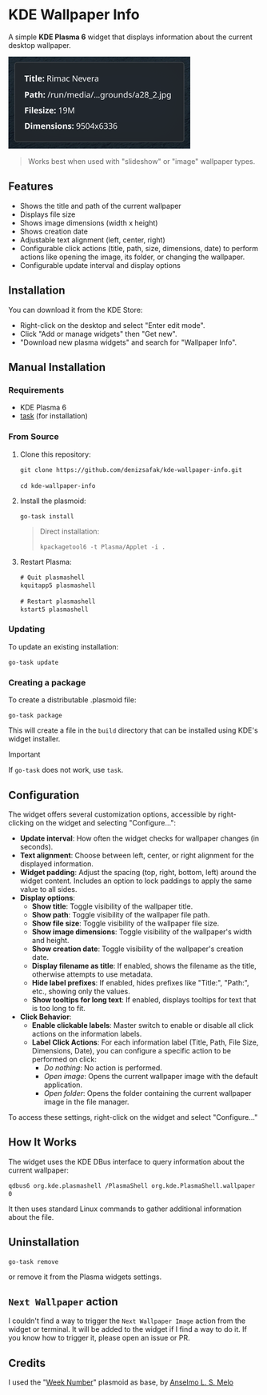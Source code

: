 # KDE Wallpaper Info

A simple **KDE Plasma 6** widget that displays information about the current desktop wallpaper.

![kde-wallpaper info](contents/kde-wallpaper-info.png)

> Works best when used with "slideshow" or "image" wallpaper types.

## Features

- Shows the title and path of the current wallpaper
- Displays file size
- Shows image dimensions (width x height)
- Shows creation date
- Adjustable text alignment (left, center, right)
- Configurable click actions (title, path, size, dimensions, date) to perform actions like opening the image, its folder, or changing the wallpaper.
- Configurable update interval and display options

## Installation

You can download it from the KDE Store:

- Right-click on the desktop and select "Enter edit mode".
- Click "Add or manage widgets" then "Get new".
- "Download new plasma widgets" and search for "Wallpaper Info".

## Manual Installation
### Requirements

- KDE Plasma 6
- [task](https://github.com/go-task/task) (for installation)

### From Source

1. Clone this repository:
   ```
   git clone https://github.com/denizsafak/kde-wallpaper-info.git

   cd kde-wallpaper-info
   ```

2. Install the plasmoid:
   ```
   go-task install
   ```
   
   > Direct installation:
   > ```
   >kpackagetool6 -t Plasma/Applet -i .
   >```
3. Restart Plasma:
   ```
   # Quit plasmashell
   kquitapp5 plasmashell

   # Restart plasmashell
   kstart5 plasmashell
   ```

### Updating

To update an existing installation:
```
go-task update
```

### Creating a package

To create a distributable .plasmoid file:
```
go-task package
```
This will create a file in the `build` directory that can be installed using KDE's widget installer.

> [!IMPORTANT]  
> If `go-task` does not work, use `task`.

## Configuration

The widget offers several customization options, accessible by right-clicking on the widget and selecting "Configure...":

- **Update interval**: How often the widget checks for wallpaper changes (in seconds).
- **Text alignment**: Choose between left, center, or right alignment for the displayed information.
- **Widget padding**: Adjust the spacing (top, right, bottom, left) around the widget content. Includes an option to lock paddings to apply the same value to all sides.
- **Display options**:
  - **Show title**: Toggle visibility of the wallpaper title.
  - **Show path**: Toggle visibility of the wallpaper file path.
  - **Show file size**: Toggle visibility of the wallpaper file size.
  - **Show image dimensions**: Toggle visibility of the wallpaper's width and height.
  - **Show creation date**: Toggle visibility of the wallpaper's creation date.
  - **Display filename as title**: If enabled, shows the filename as the title, otherwise attempts to use metadata.
  - **Hide label prefixes**: If enabled, hides prefixes like "Title:", "Path:", etc., showing only the values.
  - **Show tooltips for long text**: If enabled, displays tooltips for text that is too long to fit.
- **Click Behavior**:
  - **Enable clickable labels**: Master switch to enable or disable all click actions on the information labels.
  - **Label Click Actions**: For each information label (Title, Path, File Size, Dimensions, Date), you can configure a specific action to be performed on click:
    - *Do nothing*: No action is performed.
    - *Open image*: Opens the current wallpaper image with the default application.
    - *Open folder*: Opens the folder containing the current wallpaper image in the file manager.

To access these settings, right-click on the widget and select "Configure..."

## How It Works

The widget uses the KDE DBus interface to query information about the current wallpaper:
```
qdbus6 org.kde.plasmashell /PlasmaShell org.kde.PlasmaShell.wallpaper 0
```

It then uses standard Linux commands to gather additional information about the file.

## Uninstallation

```
go-task remove
```
or remove it from the Plasma widgets settings.

## `Next Wallpaper` action
I couldn't find a way to trigger the `Next Wallpaper Image` action from the widget or terminal. It will be added to the widget if I find a way to do it. If you know how to trigger it, please open an issue or PR.

## Credits

I used the "[Week Number](https://github.com/nahoj/plasma6-weeknumber)" plasmoid as base, by [Anselmo L. S. Melo](https://github.com/anselmolsm)
